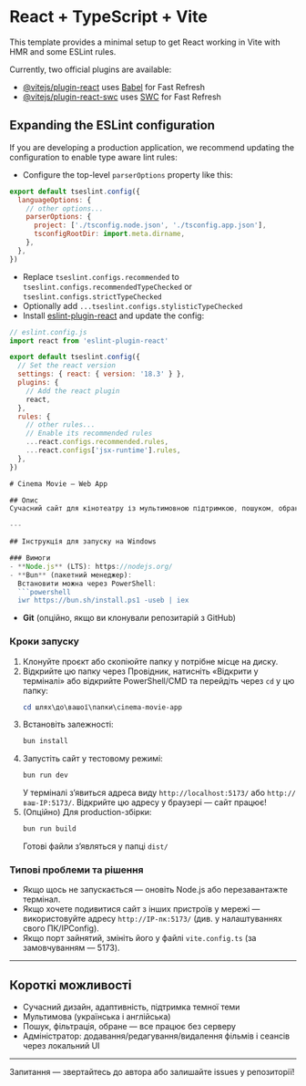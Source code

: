 # React + TypeScript + Vite

This template provides a minimal setup to get React working in Vite with HMR and some ESLint rules.

Currently, two official plugins are available:

- [@vitejs/plugin-react](https://github.com/vitejs/vite-plugin-react/blob/main/packages/plugin-react/README.md) uses [Babel](https://babeljs.io/) for Fast Refresh
- [@vitejs/plugin-react-swc](https://github.com/vitejs/vite-plugin-react-swc) uses [SWC](https://swc.rs/) for Fast Refresh

## Expanding the ESLint configuration

If you are developing a production application, we recommend updating the configuration to enable type aware lint rules:

- Configure the top-level `parserOptions` property like this:

```js
export default tseslint.config({
  languageOptions: {
    // other options...
    parserOptions: {
      project: ['./tsconfig.node.json', './tsconfig.app.json'],
      tsconfigRootDir: import.meta.dirname,
    },
  },
})
```

- Replace `tseslint.configs.recommended` to `tseslint.configs.recommendedTypeChecked` or `tseslint.configs.strictTypeChecked`
- Optionally add `...tseslint.configs.stylisticTypeChecked`
- Install [eslint-plugin-react](https://github.com/jsx-eslint/eslint-plugin-react) and update the config:

```js
// eslint.config.js
import react from 'eslint-plugin-react'

export default tseslint.config({
  // Set the react version
  settings: { react: { version: '18.3' } },
  plugins: {
    // Add the react plugin
    react,
  },
  rules: {
    // other rules...
    // Enable its recommended rules
    ...react.configs.recommended.rules,
    ...react.configs['jsx-runtime'].rules,
  },
})

# Cinema Movie — Web App

## Опис
Сучасний сайт для кінотеатру із мультимовною підтримкою, пошуком, обраними, адміністратором та сучасним дизайном. Працює у локальній мережі, без серверної частини (всі зміни зберігаються у браузері).

---

## Інструкція для запуску на Windows

### Вимоги
- **Node.js** (LTS): https://nodejs.org/
- **Bun** (пакетний менеджер):
  Встановити можна через PowerShell:
  ```powershell
  iwr https://bun.sh/install.ps1 -useb | iex
  ```
- **Git** (опційно, якщо ви клонували репозитарій з GitHub)

### Кроки запуску
1. Клонуйте проєкт або скопіюйте папку у потрібне місце на диску.
2. Відкрийте цю папку через Провідник, натисніть «Відкрити у терміналі» або відкрийте PowerShell/CMD та перейдіть через `cd` у цю папку:
   ```powershell
   cd шлях\до\вашої\папки\cinema-movie-app
   ```
3. Встановіть залежності:
   ```powershell
   bun install
   ```
4. Запустіть сайт у тестовому режимі:
   ```powershell
   bun run dev
   ```
   У терміналі з’явиться адреса виду `http://localhost:5173/` або `http://ваш-IP:5173/`. Відкрийте цю адресу у браузері — сайт працює!
5. (Опційно) Для production-збірки:
   ```powershell
   bun run build
   ```
   Готові файли з’являться у папці `dist/`

### Типові проблеми та рішення
- Якщо щось не запускається — оновіть Node.js або перезавантажте термінал.
- Якщо хочете подивитися сайт з інших пристроїв у мережі — використовуйте адресу `http://IP-пк:5173/` (див. у налаштуваннях свого ПК/IPConfig).
- Якщо порт зайнятий, змініть його у файлі `vite.config.ts` (за замовчуванням — 5173).

---

## Короткі можливості
- Сучасний дизайн, адаптивність, підтримка темної теми
- Мультимова (українська і англійська)
- Пошук, фільтрація, обране — все працює без серверу
- Адміністратор: додавання/редагування/видалення фільмів і сеансів через локальний UI

---

Запитання — звертайтесь до автора або залишайте issues у репозиторії!
